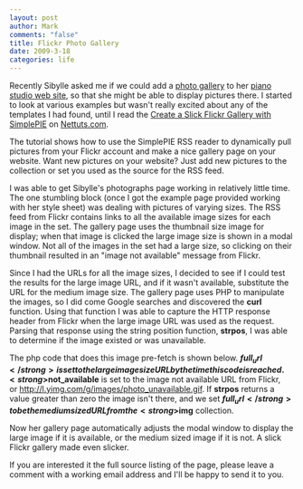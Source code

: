```yaml
--- 
layout: post
author: Mark
comments: "false"
title: Flickr Photo Gallery
date: 2009-3-18
categories: life
---
```

Recently Sibylle asked me if we could add a <a title="Elfenbein Klaviermusik Photo Gallery" href="http://sibyllekuder.com/photos.php" target="_blank">photo gallery</a> to her <a title="Elfenbein Klaviermusik" href="http://sibyllekuder.com" target="_blank">piano studio web site</a>, so that she might be able to display pictures there. I started to look at various examples but wasn't really excited about any of the templates I had found, until I read the <a title="Create a Slick Flickr Gallery with SimplePIE" href="http://net.tutsplus.com/tutorials/php/create-a-slick-flickr-gallery-with-simplepie/" target="_blank">Create a Slick Flickr Gallery with SimplePIE</a> on <a title="Nettuts" href="http://nettuts.com/" target="_blank">Nettuts.com</a>.

The tutorial shows how to use the SimplePIE RSS reader to dynamically pull pictures from your Flickr account and make a nice gallery page on your website. Want new pictures on your website? Just add new pictures to the collection or set you used as the source for the RSS feed.

I was able to get Sibylle's photographs page working in relatively little time. The one stumbling block (once I got the example page provided working with her style sheet) was dealing with pictures of varying sizes. The RSS feed from Flickr contains links to all the available image sizes for each image in the set. The gallery page uses the thumbnail size image for display; when that image is clicked the large image size is shown in a modal window. Not all of the images in the set had a large size, so clicking on their thumbnail resulted in an "image not available" message from Flickr.

Since I had the URLs for all the image sizes, I decided to see if I could test the results for the large image URL, and if it wasn't available, substitute the URL for the medium image size. The gallery page uses PHP to manipulate the images, so I did come Google searches and discovered the <strong>curl</strong> function. Using that function I was able to capture the HTTP response header from Flickr when the large image URL was used as the request. Parsing that response using the string position function, <strong>strpos</strong>, I was able to determine if the image existed or was unavailable.

The php code that does this image pre-fetch is shown below. <strong>$full_url</strong> is set to the large image size URL by the time this code is reached. <strong>$not_available</strong> is set to the image not available URL from Flickr, or http://l.yimg.com/g/images/photo_unavailable.gif. If <strong>strpos</strong> returns a value greater than zero the image isn't there, and we set <strong>$full_url</strong> to be the medium sized URL from the <strong>$img</strong> collection.

Now her gallery page automatically adjusts the modal window to display the large image if it is available, or the medium sized image if it is not. A slick Flickr gallery made even slicker.

If you are interested it the full source listing of the page, please leave a comment with a working email address and I'll be happy to send it to you.
